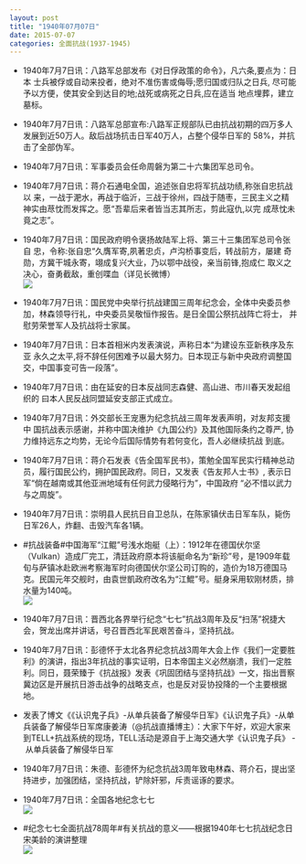 ```yaml
---
layout: post
title: "1940年07月07日"
date: 2015-07-07
categories: 全面抗战(1937-1945)
---
```


<meta name="referrer" content="no-referrer" />

- 1940年7月7日讯：八路军总部发布《对日俘政策的命令》，凡六条,要点为：日本 士兵被俘或自动来投者，绝对不准伤害或侮辱;愿归国或归队之日兵, 尽可能予以方便，使其安全到达目的地;战死或病死之日兵,应在适当 地点埋葬，建立墓标。 

- 1940年7月7日讯：八路军总部宣布:八路军正规部队已由抗战初期的四万多人发展到近50万人。敌后战场抗击日军40万人，占整个侵华日军的 58%，并抗击了全部伪军。 

- 1940年7月7日讯：军事委员会任命周磐为第二十六集团军总司令。  

- 1940年7月7日讯：蒋介石通电全国，追述张自忠将军抗战功绩,称张自忠抗战以 来，一战于淝水，再战于临沂，三战于徐州，四战于随枣，三民主义之精 神实由荩忱而发挥之。愿“吾辈后来者皆当志其所志，剪此寇仇,以完 成荩忱未竟之志”。 

- 1940年7月7日讯：国民政府明令褒扬故陆军上将、第三十三集团军总司令张自 忠，令称:张自忠“久膺军寄,夙著忠贞，卢沟桥事变后，转战前方，屡建 奇勋，方冀干城永寄，翊成复兴大业，乃以鄂中战役，亲当前锋,抱成仁 取义之决心，奋勇截敌，重创喋血（详见长微博） <br/><img src="https://ww1.sinaimg.cn/large/aca367d8jw1etud5nk6jkj20c809zq45.jpg" />

- 1940年7月7日讯：国民党中央举行抗战建国三周年纪念会，全体中央委员参加，林森领导行礼，中央委员吴敬恒作报告。是日全国公祭抗战阵亡将士， 并慰劳荣誉军人及抗战将士家属。 

- 1940年7月7日讯：日本首相米内发表演说，声称日本“为建设东亚新秩序及东亚 永久之太平,将不辞任何困难予以最大努力。日本现正与新中央政府调整国交，中国事变可告一段落”。 

- 1940年7月7日讯：由在延安的日本反战同志森健、高山进、市川春天发起组织的 曰本人民反战同盟延安支部正式成立。 

- 1940年7月7日讯：外交部长王宠惠为纪念抗战三周年发表声明，对友邦支援中 国抗战表示感谢，并称中国决维护《九国公约》及其他国际条约之尊严, 协力维持远东之均势，无论今后国际情势有若何变化，吾人必继续抗战 到底。  

- 1940年7月7日讯：蒋介石发表《告全国军民书》，策勉全国军民实行精神总动员，履行国民公约，拥护国民政府。同日，又发表《告友邦人士书》, 表示日军“倘在越南或其他亚洲地域有任何武力侵略行为”，中国政府 “必不惜以武力与之周旋”。 

- 1940年7月7日讯：崇明县人民抗日自卫总队，在陈家镇伏击日军车队，毙伤日军26人，炸翻、击毁汽车各1辆。 

- #抗战装备#中国海军“江鲲”号浅水炮艇（上）：1912年在德国伏尔坚（Vulkan）造成厂完工，清廷政府原本将该艇命名为“新珍”号，是1909年载旬与萨镇冰赴欧洲考察海军时向德国伏尔坚公司订购的，造价为18万德国马克。民国元年交舰时，由袁世凱政府改名为“江鯤”号。艇身采用软刚材质，排水量为140吨。 <br/><img src="https://ww3.sinaimg.cn/large/aca367d8jw1ettzaoblv4j20b4069wev.jpg" />

- 1940年7月7日讯：晋西北各界举行纪念“七七”抗战3周年及反“扫荡”祝捷大会，贺龙出席并讲话，号召晋西北军民艰苦奋斗，坚持抗战。 

- 1940年7月7日讯：彭德怀于太北各界纪念抗战3周年大会上作《我们一定要胜利》的演讲，指出3年抗战的事实证明，日本帝国主义必然崩溃，我们一定胜利。同日，聂荣臻于《抗战报》发表《巩固团结与坚持抗战》一文，指出晋察冀边区是开展抗日游击战争的战略支点，也是反对妥协投降的一个主要根据地。 

- 发表了博文《《认识鬼子兵》-从单兵装备了解侵华日军》《认识鬼子兵》-从单兵装备了解侵华日军席康姜涛（@抗战直播博主）：大家下午好，欢迎大家来到TELL+抗战系统的现场，TELL活动是源自于上海交通大学《认识鬼子兵》&nbsp;-&nbsp;从单兵装备了解侵华日军 

- 1940年7月7日讯：朱德、彭德怀为纪念抗战3周年致电林森、蒋介石，提出坚持进步，加强团结，坚持抗战，铲除奸邪，斥责谣诼的要求。 

- 1940年7月7日讯：全国各地纪念七七 <br/><img src="https://ww2.sinaimg.cn/large/aca367d8jw1ettuxsncjij20m5080gn4.jpg" />

- #纪念七七全面抗战78周年#有关抗战的意义——根据1940年七七抗战纪念日宋美龄的演讲整理 <br/><img src="https://ww3.sinaimg.cn/large/aca367d8gw1etttyx7xz6j20c82f4h5s.jpg" />

